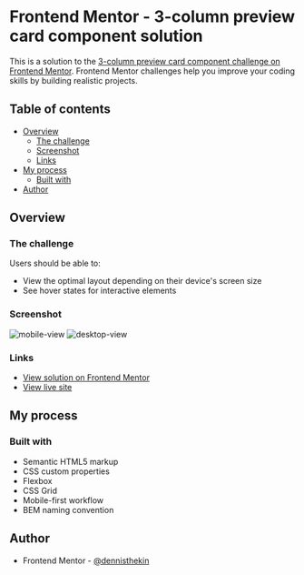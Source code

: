 # Frontend Mentor - 3-column preview card component solution

This is a solution to the [3-column preview card component challenge on Frontend Mentor](https://www.frontendmentor.io/challenges/3column-preview-card-component-pH92eAR2-). Frontend Mentor challenges help you improve your coding skills by building realistic projects. 

## Table of contents

- [Overview](#overview)
  - [The challenge](#the-challenge)
  - [Screenshot](#screenshot)
  - [Links](#links)
- [My process](#my-process)
  - [Built with](#built-with) 
- [Author](#author)

## Overview

### The challenge

Users should be able to:

- View the optimal layout depending on their device's screen size
- See hover states for interactive elements

### Screenshot

![mobile-view]()
![desktop-view]()

### Links

- [View solution on Frontend Mentor]()
- [View live site]()

## My process

### Built with

- Semantic HTML5 markup
- CSS custom properties
- Flexbox
- CSS Grid
- Mobile-first workflow
- BEM naming convention

## Author

- Frontend Mentor - [@dennisthekin](https://www.frontendmentor.io/profile/dennisthekin)
